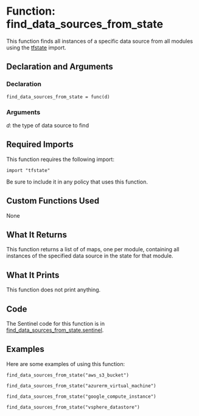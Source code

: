 # Function: find_data_sources_from_state
This function finds all instances of a specific data source from all modules using the [tfstate](https://www.terraform.io/docs/enterprise/sentinel/import/tfstate.html) import.

## Declaration and Arguments

### Declaration
`find_data_sources_from_state = func(d)`

### Arguments
*d*: the type of data source to find

## Required Imports
This function requires the following import:
```
import "tfstate"
```
Be sure to include it in any policy that uses this function.

## Custom Functions Used
None

## What It Returns
This function returns a list of of maps, one per module, containing all instances of the specified data source in the state for that module.

## What It Prints
This function does not print anything.

## Code
The Sentinel code for this function is in [find_data_sources_from_state.sentinel](./find_data_sources_from_state.sentinel).

## Examples
Here are some examples of using this function:
```
find_data_sources_from_state("aws_s3_bucket")

find_data_sources_from_state("azurerm_virtual_machine")

find_data_sources_from_state("google_compute_instance")

find_data_sources_from_state("vsphere_datastore")
```
